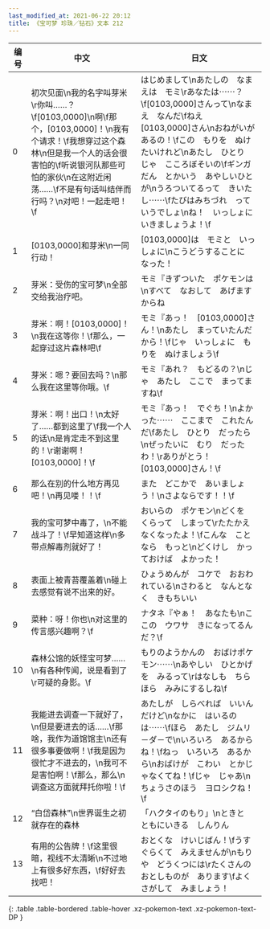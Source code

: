 ```yaml
---
last_modified_at: 2021-06-22 20:12
title: 《宝可梦 珍珠／钻石》文本 212
---
```

| 编号 | 中文 | 日文 |
| ---- | ---- | ---- |
| 0 | 初次见面\n我的名字叫芽米\r你叫……？\f[0103,0000]\n啊\f那个，[0103,0000]！\n我有个请求！\f我想穿过这个森林\n但是我一个人的话会很害怕的\f听说银河队那些可怕的家伙\n在这附近闲荡……\f不是有句话叫结伴而行吗？\n对吧！一起走吧！\f | はじめまして\nあたしの　なまえは　モミ\rあなたは⋯⋯？\f[0103,0000]さんって\nなまえ　なんだ\fねえ　[0103,0000]さん\nおねがいが　あるの！\fこの　もりを　ぬけたいけれど\nあたし　ひとり　じゃ　こころぼそいの\fギンガだん　とかいう　あやしいひとが\nうろついてるって　きいたし⋯⋯\fたびはみちづれ　って　いうでしょ\nね！　いっしょに　いきましょうよ！\f |
| 1 | [0103,0000]和芽米\n一同行动！ | [0103,0000]は　モミと　いっしょに\nこうどうすることに　なった！ |
| 2 | 芽米：受伤的宝可梦\n全部交给我治疗吧。 | モミ『きずついた　ポケモンは\nすべて　なおして　あげますからね |
| 3 | 芽米：啊！[0103,0000]！\n我在这等你！\f那么，一起穿过这片森林吧\f | モミ『あっ！　[0103,0000]さん！\nあたし　まっていたんだから！\fじゃ　いっしょに　もりを　ぬけましょう\f |
| 4 | 芽米：嗯？要回去吗？\n那么我在这里等你哦。\f | モミ『あれ？　もどるの？\nじゃ　あたし　ここで　まってますね\f |
| 5 | 芽米：啊！出口！\n太好了……都到这里了\f我一个人的话\n是肯定走不到这里的！\r谢谢啊！[0103,0000]！\f | モミ『あっ！　でぐち！\nよかった⋯⋯　ここまで　これたんだ\fあたし　ひとり　だったら\nぜったいに　むり　だったわ！\rありがとう！　[0103,0000]さん！\f |
| 6 | 那么在别的什么地方再见吧！\n再见喽！！\f | また　どこかで　あいましょう！\nさよならです！！\f |
| 7 | 我的宝可梦中毒了，\n不能战斗了！\f早知道这样\n多带点解毒剂就好了！ | おいらの　ポケモン\nどくを　くらって　しまって\rたたかえなくなったよ！\fこんな　ことなら　もっと\nどくけし　かっておけば　よかった！ |
| 8 | 表面上被青苔覆盖着\n碰上去感觉有说不出来的好。 | ひょうめんが　コケで　おおわれている\nさわると　なんとなく　きもちいい |
| 9 | 菜种：呀！你也\n对这里的传言感兴趣啊？\f | ナタネ『やぁ！　あなたも\nここの　ウワサ　きになってるんだ？\f |
| 10 | 森林公馆的妖怪宝可梦……\n有各种传闻，说是看到了\r可疑的身影。\f | もりのようかんの　おばけポケモン⋯⋯\nあやしい　ひとかげを　みるって\rはなしも　ちらほら　みみにするしね\f |
| 11 | 我能进去调查一下就好了，\n但是要进去的话……\f那啥，我作为道馆馆主\n还有很多事要做啊！\f我是因为很忙才不进去的，\n我可不是害怕啊！\f那么，那么\n调查这方面就拜托你啦！\f | あたしが　しらべれば　いいんだけど\nなかに　はいるのは⋯⋯\fほら　あたし　ジムリ－ダ－で\nいろいろ　あるからね！\fねっ　いろいろ　あるから\nおばけが　こわい　とかじゃなくてね！\fじゃ　じゃあ\nちょうさのほう　ヨロシクね！\f |
| 12 | “白岱森林”\n世界诞生之初就存在的森林 | 「ハクタイのもり」\nときと　ともにいきる　しんりん |
| 13 | 有用的公告牌！\f这里很暗，视线不太清晰\n不过地上有很多好东西，\f好好去找吧！ | おとくな　けいじばん！\fうすぐらくて　みえませんが\nもりや　どうくつには\rたくさんの　おとしものが　あります\fよく　さがして　みましょう！ |
{: .table .table-bordered .table-hover .xz-pokemon-text .xz-pokemon-text-DP }